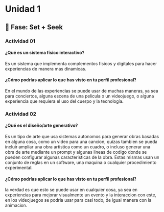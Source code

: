 # Unidad 1

## 🔎 Fase: Set + Seek

### Actividad 01

#### ¿Qué es un sistema físico interactivo?

Es un sistema que implementa complementos fisicos y digitales para hacer experiencias de manera mas dinamicas.

#### ¿Cómo podrías aplicar lo que has visto en tu perfil profesional?

En el mundo de las experiencias se puede usar de muchas maneras, ya sea para conciertos, alguna escena de una pelicula o un videojuego,
o alguna experiencia que requiera el uso del cuerpo y la tecnología.

### Actividad 02

#### ¿Qué es el diseño/arte generativo?

Es un tipo de arte que usa sistemas autonomos para generar obras basadas en alguna cosa, como un video para una cancion, quizas tambien
se pueda incluir ampliar una obra artistica como un cuadro, o incluso generar una obra de arte mediante un prompt y algunas lineas de codigo
donde se pueden configurar algunas caracteristicas de la obra. Estas mismas usan un conjunto de reglas en un software, una maquina o cualquier
procedimiento experimental.

#### ¿Cómo podrías aplicar lo que has visto en tu perfil profesional?

la verdad es que esto se puede usar en cualquier cosa, ya sea en experiencias para mejorar visualmente un evento y la interaccion con este,
en los videojuegos se podria usar para casi todo, de igual manera con la animacion.

